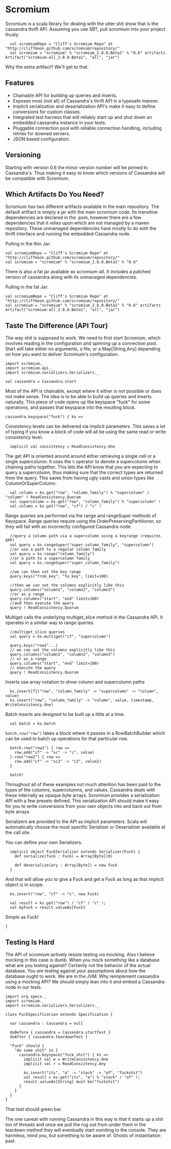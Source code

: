 Scromium
==========

Scromium is a scala library for dealing with the utter shit show that is the
cassandra thrift API.  Assuming you use SBT, pull scromium into your project thusly:

      val scromiumRepo = "Cliff's Scromium Repo" at "http://cliffmoon.github.com/scromium/repository/"
      val scromium = "scromium" % "scromium_2.8.0.Beta1" % "0.6" artifacts Artifact("scromium-all_2.8.0.Beta1", "all", "jar")
      
Why the extra artifact?  We'll get to that.

Features
-----

* Chainable API for building up queries and inserts.
* Exposes most (not all) of Cassandra's thrift API in a typesafe manner.
* Implicit serialization and deserialization API's make it easy to define conversions for custom classes.
* Integrated test harness that will reliably start up and shut down an embedded cassandra instance in your tests.
* Pluggable connection pool with reliable connection handling, including retries for downed servers.
* JSON based configuration.

Versioning
------

Starting with version 0.6 the minor version number will be pinned to Cassandra's.  Thus making it easy to know
which versions of Cassandra will be compatible with Scromium.

Which Artifacts Do You Need?
------

Scromium has two different artifacts available in the main repository.  The default artifact is simply a jar with the
main scromium code.  Its transitive dependencies are declared in the .pom, however there are a few dependencies that it
relies upon which are not managed by a maven repository.  These unmanaged dependencies have mostly to do with the thrift
interface and running the embedded Cassandra node.

Pulling in the thin Jar:

    val scromiumRepo = "Cliff's Scromium Repo" at "http://cliffmoon.github.com/scromium/repository/"
    val scromium = "scromium" % "scromium_2.8.0.Beta1" % "0.6"
    
There is also a fat jar available as scromium-all.  It includes a patched version of cassandra along with its unmanaged
dependencies.
    
Pulling in the fat Jar:

    val scromiumRepo = "Cliff's Scromium Repo" at "http://cliffmoon.github.com/scromium/repository/"
    val scromium = "scromium" % "scromium_2.8.0.Beta1" % "0.6" artifacts Artifact("scromium-all_2.8.0.Beta1", "all", "jar")

Taste The Difference (API Tour)
------

The way shit is supposed to work.  We need to first start Scromium, which involves reading in the configuration and spinning
up a connection pool.  Start will take either no arguments, a file, or a Map[String,Any] depending on how you want to
deliver Scromium's configuration.

    import scromium._
    import scromium.api._
    import scromium.serializers.Serializers._
    
    val cassandra = Cassandra.start
    
Most of the API is chainable, except where it either is not possible or does not make sense.  The idea
is to be able to build up queries and inserts naturally.  This piece of code opens up the keyspace "fuck"
for some operations, and passes that keyspace into the resulting block.
    
    cassandra.keyspace("fuck") { ks =>
      
Consistency levels can be delivered via implicit parameters.  This saves a lot of typing if you know a
block of code will all be using the same read or write consistency level.
      
      implicit val consistency = ReadConsistency.One
      
The get API is oriented around around either retrieving a single cell or a single supercolumn.  It uses the `%` operator
to denote a supercolumn when chaining paths together.  This lets the API know that you are expecting to
query a supercolumn, thus making sure that the correct types are returned from the query.  This saves from having
ugly casts and union types like ColumnOrSuperColumn.
      
      val column = ks.get("row", "column_family") % "supercolumn" / "column" ! ReadConsistency.Quorum
      val supercolumn = ks.get("row", "column_family") % "supercolumn" !
      val column = ks.get("row", "cf") / "c" !
      
Range queries are performed via the range and rangeSuper methods of Keyspace.  Range queries require using
the OrderPreservingPartitioner, so they will fail with an incorrectly configured Cassandra node.
      
      //query a column path via a supercolumn using a keyrange (requires OPP)
      val query = ks.rangeSuper("super_column_family", "supercolumn")
      //or use a path to a regular column family
      val query = ks.range("column_family")
      //or a path to a supercolumn family
      val query = ks.rangeSuper("super_column_family")
      
      //we can then set the key range
      query.keys("from_key", "to_key", limit=100)
      
      //then we can set the columns explicitly like this
      query.columns("column1", "column2", "column3")
      //or as a range
      query.columns("start", "end" limit=100)
      //and then execute the query
      query ! ReadConsistency.Quorum
      
Multiget calls the underlying multiget_slice method in the Cassandra API.  It operates in a similar way
to range queries.
      
      //multiget_slice queries
      val query = ks.multiget("cf", "supercolumn")
      
      query.keys("row1"...)
      // we can set the columns explicitly like this
      query.columns("column1", "column2", "column3")
      // or as a range
      query.columns("start", "end" limit=100)
      // execute the query
      query ! ReadConsistency.Quorum
      
Inserts use array notation to show column and supercolumn paths
      
      ks.insert[T]("row", "column_family" -> "supercolumn" -> "column", value)
      ks.insert("row", "column_family" -> "column", value, timestamp, WriteConsistency.One)
      
Batch inserts are designed to be built up a little at a time.
      
      val batch = ks.batch
      
`batch.row("row")` takes a block where it passes in a RowBatchBuilder which can be used to batch
up operations for that particular row.
      
      batch.row("row1") { row =>
        row.add("cf" -> "sc" -> "c", value)
      }.row("row2") { row =>
        row.add("cf" -> "sc2" -> "c2", value2)
      }
      
      batch!
      
Throughout all of these examples not much attention has been paid to the types of the columns,
supercolumns, and values.  Cassandra deals with these internally as opaque byte arrays.  Scromium
provides a serialization API with a few presets defined.  This serialization API should make
it easy for you to write conversions from your own objects into and back out from byte arrays.

Serializers are provided to the API as implicit parameters.  Scala will automatically choose the
most specific Serializer or Deserializer available at the call site.

You can define your own Serializers.

      implicit object FuckSerializer extends Serializer[Fuck] {
        def serialize(fuck : Fuck) = Array[Byte](0)

        def deserialize(ary : Array[Byte]) = new Fuck
      }
      
And that will allow you to give a Fuck and get a Fuck as long as that implicit object is in scope.

      ks.insert("row", "cf" -> "c", new Fuck)
      
      val result = ks.get("row") / "cf" / "c" !;
      val myFuck = result.valueAs[Fuck]

Simple as Fuck!

    }
    
Testing Is Hard
-------

The API of scromium actively resists testing via mocking.  Also I believe mocking in this case is dumb.
When you mock something like a database what are you testing against?  Certainly not the behavior of
the actual database.  You are testing against your assumptions about how the database ought to work.
We are in the JVM.  Why reimplement cassandra using a mocking API?  We should simply lean into it and
embed a Cassandra node in our tests.

    import org.specs._
    import scromium._
    import scromium.serializers.Serializers._

    class FuckSpecification extends Specification {

      var cassandra : Cassandra = null

      doBefore { cassandra = Cassandra.startTest }
      doAfter { cassandra.teardownTest }
      
      "Fuck" should {
        "do some shit" in {
          cassandra.keyspace("fuck_shit") { ks =>
            implicit val w = WriteConsistency.One
            implicit val r = ReadConsistency.Any
            
            ks.insert("its", "a" -> "stack" -> "of", "fuckshit")
            val result = ks.get("its", "a") % "stack" / "of" !; 
            result.valueAs[String] must be("fuckshit")
          }
        }
      }
    }
    
That test should green bar.

The one caveat with running Cassandra in this way is that it starts up a shit ton of threads and
once we pull the rug out from under them in the teardown method they will eventually start vomiting
to the console.  They are harmless, mind you, but something to be aware of.  Ghosts of instantiation
past.